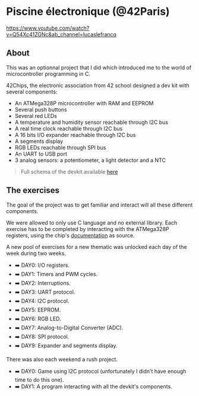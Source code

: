 # Piscine électronique (@42Paris)

https://www.youtube.com/watch?v=Q54Xc41ZGNc&ab_channel=lucaslefrancq

## About

This was an optionnal project that I did which introduced me to the world of microcontroller programming in C. 

42Chips, the electronic association from 42 school designed a dev kit with several components:
- An ATMega328P microcontroller with RAM and EEPROM
- Several push buttons
- Several red LEDs
- A temperature and humidity sensor reachable through I2C bus
- A real time clock reachable through I2C bus
- A 16 bits I/O expander reachable through I2C bus
- A segments display
- RGB LEDs reachable through SPI bus
- An UART to USB port
- 3 analog sensors: a potentiometer, a light detector and a NTC

> Full schema of the devkit available [here][2]

## The exercises

The goal of the project was to get familiar and interact will all these different components.  

We were allowed to only use C language and no external library. Each exercise has to be completed by interacting with the ATMega328P registers, using the chip's [documentation][1] as source.  

A new pool of exercises for a new thematic was unlocked each day of the week during two weeks.

- ➡️ DAY0: I/O registers.
- ➡️ DAY1: Timers and PWM cycles.
- ➡️ DAY2: Interruptions.
- ➡️ DAY3: UART protocol.
- ➡️ DAY4: I2C protocol.
- ➡️ DAY5: EEPROM.
- ➡️ DAY6: RGB LED.
- ➡️ DAY7: Analog-to-Digital Converter (ADC).
- ➡️ DAY8: SPI protocol.
- ➡️ DAY9: Expander and segments display.

There was also each weekend a rush project.

- ➡️ DAY0: Game using I2C protocol (unfortunately I didn't have enough time to do this one).
- ➡️ DAY1: A program interacting with all the devkit's components.

[1]: file:///mnt/nfs/homes/llefranc/Downloads/ATMEGA48A.PDF
[2]: https://github.com/llefranc/42_piscine_electronique/blob/main/devkit_schema.pdf
